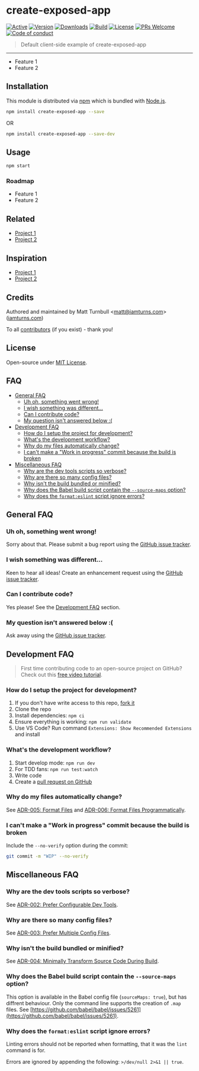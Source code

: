 # create-exposed-app

[![Active](https://img.shields.io/badge/active-yes-green.svg?style=flat-square)](https://github.com/iamturns/create-exposed-app/graphs/commit-activity) [![Version](https://img.shields.io/npm/v/create-exposed-app.svg?style=flat-square)](https://www.npmjs.com/package/create-exposed-app?activeTab=versions) [![Downloads](https://img.shields.io/npm/dt/create-exposed-app.svg?style=flat-square)](https://www.npmjs.com/package/create-exposed-app) [![Build](https://img.shields.io/circleci/project/github/iamturns/create-exposed-app/master.svg?style=flat-square)](https://circleci.com/gh/iamturns/create-exposed-app) [![License](https://img.shields.io/github/license/iamturns/create-exposed-app.svg?style=flat-square)](https://github.com/iamturns/create-exposed-app/blob/master/LICENSE) [![PRs Welcome](https://img.shields.io/badge/PRs-welcome-brightgreen.svg?style=flat-square)](https://github.com/iamturns/create-exposed-app#can-i-contribute-code) [![Code of conduct](https://img.shields.io/badge/code%20of-conduct-ff69b4.svg?style=flat-square)](https://github.com/iamturns/create-exposed-app/blob/master/CODE_OF_CONDUCT.md)

> Default client-side example of create-exposed-app

---

- Feature 1
- Feature 2

## Installation

This module is distributed via [npm](https://www.npmjs.com/) which is bundled with [Node.js](https://nodejs.org).

```bash
npm install create-exposed-app --save
```

OR

```bash
npm install create-exposed-app --save-dev
```

## Usage

```bash
npm start
```

### Roadmap

- Feature 1
- Feature 2

## Related

- [Project 1](https://example.com)
- [Project 2](https://example.com)

## Inspiration

- [Project 1](https://example.com)
- [Project 2](https://example.com)

## Credits

Authored and maintained by Matt Turnbull <[matt@iamturns.com](mailto:matt@iamturns.com)> ([iamturns.com](https://iamturns.com))

To all [contributors](https://github.com/iamturns/create-exposed-app/graphs/contributors) (if you exist) - thank you!

## License

Open-source under [MIT License](https://github.com/iamturns/create-exposed-app/blob/master/LICENSE).

## FAQ

<!-- START doctoc generated TOC please keep comment here to allow auto update -->
<!-- DON'T EDIT THIS SECTION, INSTEAD RE-RUN doctoc TO UPDATE -->

- [General FAQ](#general-faq)
  - [Uh oh, something went wrong!](#uh-oh-something-went-wrong)
  - [I wish something was different…](#i-wish-something-was-different)
  - [Can I contribute code?](#can-i-contribute-code)
  - [My question isn't answered below :(](#my-question-isnt-answered-below-)
- [Development FAQ](#development-faq)
  - [How do I setup the project for development?](#how-do-i-setup-the-project-for-development)
  - [What's the development workflow?](#whats-the-development-workflow)
  - [Why do my files automatically change?](#why-do-my-files-automatically-change)
  - [I can't make a "Work in progress" commit because the build is broken](#i-cant-make-a-work-in-progress-commit-because-the-build-is-broken)
- [Miscellaneous FAQ](#miscellaneous-faq)
  - [Why are the dev tools scripts so verbose?](#why-are-the-dev-tools-scripts-so-verbose)
  - [Why are there so many config files?](#why-are-there-so-many-config-files)
  - [Why isn't the build bundled or minified?](#why-isnt-the-build-bundled-or-minified)
  - [Why does the Babel build script contain the `--source-maps` option?](#why-does-the-babel-build-script-contain-the---source-maps-option)
  - [Why does the `format:eslint` script ignore errors?](#why-does-the-formateslint-script-ignore-errors)

<!-- END doctoc generated TOC please keep comment here to allow auto update -->

## General FAQ

### Uh oh, something went wrong!

Sorry about that. Please submit a bug report using the [GitHub issue tracker](https://github.com/iamturns/create-exposed-app/issues).

### I wish something was different…

Keen to hear all ideas! Create an enhancement request using the [GitHub issue tracker](https://github.com/iamturns/create-exposed-app/issues).

### Can I contribute code?

Yes please! See the [Development FAQ](#development-faq) section.

### My question isn't answered below :(

Ask away using the [GitHub issue tracker](https://github.com/iamturns/create-exposed-app/issues).

## Development FAQ

> First time contributing code to an open-source project on GitHub? Check out this [free video tutorial](https://egghead.io/courses/how-to-contribute-to-an-open-source-project-on-github).

### How do I setup the project for development?

1. If you don't have write access to this repo, [fork it](https://github.com/iamturns/create-exposed-app/fork)
1. Clone the repo
1. Install dependencies: `npm ci`
1. Ensure everything is working: `npm run validate`
1. Use VS Code? Run command `Extensions: Show Recommended Extensions` and install

### What's the development workflow?

1. Start develop mode: `npm run dev`
1. For TDD fans: `npm run test:watch`
1. Write code
1. Create a [pull request on GitHub](https://github.com/iamturns/create-exposed-app/pulls)

### Why do my files automatically change?

See [ADR-005: Format Files](docs/adr/005-format-files.md) and [ADR-006: Format Files Programmatically](docs/adr/006-format-files-programmatically.md).

### I can't make a "Work in progress" commit because the build is broken

Include the `--no-verify` option during the commit:

```bash
git commit -m "WIP" --no-verify
```

## Miscellaneous FAQ

### Why are the dev tools scripts so verbose?

See [ADR-002: Prefer Configurable Dev Tools](docs/adr/002-prefer-configurable-dev-tools.md).

### Why are there so many config files?

See [ADR-003: Prefer Multiple Config Files](docs/adr/003-prefer-multiple-config-files.md).

### Why isn't the build bundled or minified?

See [ADR-004: Minimally Transform Source Code During Build](docs/adr/004-minimally-transform-source-code-during-build.md).

### Why does the Babel build script contain the `--source-maps` option?

This option is available in the Babel config file (`sourceMaps: true`), but has diffrent behaviour. Only the command line supports the creation of `.map` files. See [https://github.com/babel/babel/issues/5261](https://github.com/babel/babel/issues/5261).

### Why does the `format:eslint` script ignore errors?

Linting errors should not be reported when formatting, that it was the `lint` command is for.

Errors are ignored by appending the following: `>/dev/null 2>&1 || true`.
